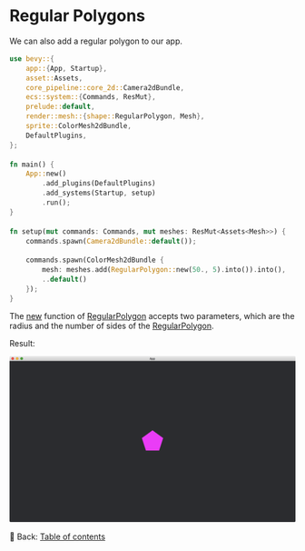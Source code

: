 # Regular Polygons

We can also add a regular polygon to our app.

```rust
use bevy::{
    app::{App, Startup},
    asset::Assets,
    core_pipeline::core_2d::Camera2dBundle,
    ecs::system::{Commands, ResMut},
    prelude::default,
    render::mesh::{shape::RegularPolygon, Mesh},
    sprite::ColorMesh2dBundle,
    DefaultPlugins,
};

fn main() {
    App::new()
        .add_plugins(DefaultPlugins)
        .add_systems(Startup, setup)
        .run();
}

fn setup(mut commands: Commands, mut meshes: ResMut<Assets<Mesh>>) {
    commands.spawn(Camera2dBundle::default());

    commands.spawn(ColorMesh2dBundle {
        mesh: meshes.add(RegularPolygon::new(50., 5).into()).into(),
        ..default()
    });
}
```

The [new](https://docs.rs/bevy/latest/bevy/prelude/shape/struct.RegularPolygon.html#method.new) function of [RegularPolygon](https://docs.rs/bevy/latest/bevy/prelude/shape/struct.RegularPolygon.html) accepts two parameters, which are the radius and the number of sides of the [RegularPolygon](https://docs.rs/bevy/latest/bevy/prelude/shape/struct.RegularPolygon.html).

Result:

![Regular Polygons](./pic/regular_polygons.png)

<!-- :arrow_right:  Next:  -->

:blue_book: Back: [Table of contents](./../README.md)
